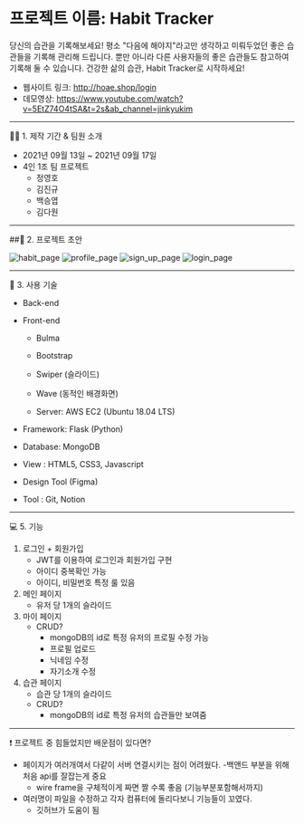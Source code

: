 # 프로젝트 이름: Habit Tracker

당신의 습관을 기록해보세요! 평소 "다음에 해야지"라고만 생각하고 미뤄두었던 좋은 습관들을 기록해 관리해 드립니다.
뿐만 아니라 다른 사용자들의 좋은 습관들도 참고하여 기록해 둘 수 있습니다. 건강한 삶의 습관, Habit Tracker로 시작하세요!

- 웹사이트 링크: http://hoae.shop/login
- 데모영상: https://www.youtube.com/watch?v=5EtZ74O4tSA&t=2s&ab_channel=jinkyukim

---

👨‍💻 1. 제작 기간 & 팀원 소개

- 2021년 09월 13일 ~ 2021년 09월 17일
- 4인 1조 팀 프로젝트
  - 정영호
  - 김진규
  - 백승엽
  - 김다원

---

##🎨 2. 프로젝트 초안


![habit_page](https://user-images.githubusercontent.com/90589276/133870483-830bc514-a75a-426d-8248-1f8c6e1c96bc.png)
![profile_page](https://user-images.githubusercontent.com/90589276/133870484-857c54d5-d119-46db-98d1-5176e6f5e69c.png)
![sign_up_page](https://user-images.githubusercontent.com/90589276/133870485-458592c1-9450-4591-8cf3-af3b4566bd4f.png)
![login_page](https://user-images.githubusercontent.com/90589276/133870486-c5495c5a-025c-45af-807f-71cac3c713e4.png)

---

🔨 3. 사용 기술

- Back-end

- Front-end
  - Bulma
  - Bootstrap
  - Swiper (슬라이드)
  - Wave (동적인 배경화면)



  - Server: AWS EC2 (Ubuntu 18.04 LTS)

- Framework: Flask (Python)
- Database: MongoDB
- View : HTML5, CSS3, Javascript
- Design Tool (Figma)
- Tool : Git, Notion

---

💻 5. 기능

1. 로그인 + 회원가입
   - JWT를 이용하여 로그인과 회원가입 구현
   - 아이디 중복확인 가능
   - 아이디, 비밀번호 특정 룰 있음
2. 메인 페이지
   - 유저 당 1개의 슬라이드
3. 마이 페이지
   - CRUD?
     - mongoDB의 id로 특정 유저의 프로필 수정 가능
     - 프로필 업로드
     - 닉네임 수정
     - 자기소개 수정
4. 습관 페이지
   - 습관 당 1개의 슬라이드
   - CRUD?
     - mongoDB의 id로 특정 유저의 습관들만 보여줌

---

 ❗️ 프로젝트 중 힘들었지만 배운점이 있다면?

- 페이지가 여러개여서 다같이 서버 연결시키는 점이 어려웠다.
	-백앤드 부분을 위해 처음 api를 잘잡는게 중요
	- wire frame을 구체적이게 짜면 짤 수록 좋음 (기능부분포함해서까지)
- 여러명이 파일을 수정하고 각자 컴퓨터에 돌리다보니 기능들이 꼬였다.
	- 깃허브가 도움이 됨
